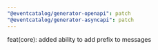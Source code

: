 ```yaml
---
"@eventcatalog/generator-openapi": patch
"@eventcatalog/generator-asyncapi": patch
---
```


feat(core): added ability to add prefix to messages
